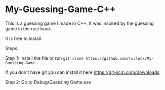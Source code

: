 # My-Guessing-Game-C++

This is a guessing game I made in C++. It was inspired by the guessing game in the rust book.

It is free to install.

Steps:


Step 1: Install the file or run ``git clone https://github.com/rusluck/My-Guessing-Game``

If you don't have git you can install it here
https://git-scm.com/downloads

Step 2: Go to Debug/Guessing Game.exe
